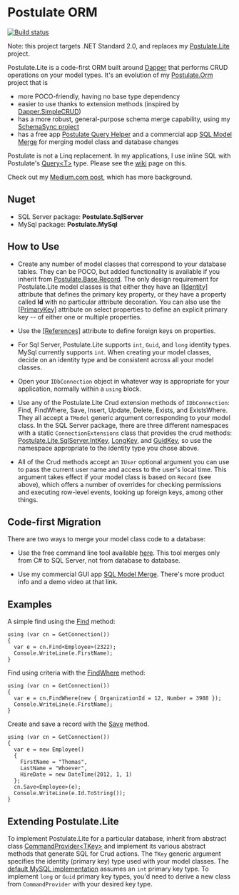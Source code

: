 # Postulate ORM

[![Build status](https://ci.appveyor.com/api/projects/status/i8uoaftti334xuth/branch/master?svg=true)](https://ci.appveyor.com/project/adamosoftware/postulate/branch/master)

Note: this project targets .NET Standard 2.0, and replaces my [Postulate.Lite](https://github.com/adamosoftware/Postulate) project.

Postulate.Lite is a code-first ORM built around [Dapper](https://github.com/StackExchange/Dapper) that performs CRUD operations on your model types. It's an evolution of my [Postulate.Orm](https://github.com/adamosoftware/Postulate.Orm) project that is
- more POCO-friendly, having no base type dependency
- easier to use thanks to extension methods (inspired by [Dapper.SimpleCRUD](https://github.com/ericdc1/Dapper.SimpleCRUD))
- has a more robust, general-purpose schema merge capability, using my [SchemaSync project](https://github.com/adamosoftware/SchemaSync)
- has a free app [Postulate Query Helper](https://github.com/adamosoftware/Postulate.Zinger) and a commercial app [SQL Model Merge](https://aosoftware.net/Project/SqlModelMerge) for merging model class and database changes

Postulate is not a Linq replacement. In my applications, I use inline SQL with Postulate's [Query&lt;T&gt;](https://github.com/adamosoftware/Postulate/blob/master/Postulate.Base/Query.cs) type. Please see the [wiki](https://github.com/adamosoftware/Postulate/wiki/Using-the-Query-class) page on this.

Check out my [Medium.com post](https://medium.com/@adamosoftware/postulate-lite-orm-2cf9205d0cb3), which has more background.

## Nuget

- SQL Server package: **Postulate.SqlServer**
- MySql package: **Postulate.MySql**

## How to Use

- Create any number of model classes that correspond to your database tables. They can be POCO, but added functionality is available if you inherit from [Postulate.Base.Record](https://github.com/adamosoftware/Postulate/blob/master/Postulate.Base/Record.cs). The only design requirement for Postulate.Lite model classes is that either they have an [[Identity]](https://github.com/adamosoftware/Postulate/blob/master/Postulate.Base/Attributes/IdentityAttribute.cs) attribute that defines the primary key property, or they have a property called **Id** with no particular attribute decoration. You can also use the [[PrimaryKey]](https://github.com/adamosoftware/Postulate/blob/master/Postulate.Base/Attributes/PrimaryKeyAttribute.cs) attribute on select properties to define an explicit primary key -- of either one or multiple properties.

- Use the [[References]](https://github.com/adamosoftware/Postulate/blob/master/Postulate.Base/Attributes/ReferencesAttribute.cs) attribute to define foreign keys on properties.

- For Sql Server, Postulate.Lite supports `int`, `Guid`, and `long` identity types. MySql currently supports `int`. When creating your model classes, decide on an identity type and be consistent across all your model classes.

- Open your `IDbConnection` object in whatever way is appropriate for your application, normally within a `using` block.

- Use any of the Postulate.Lite Crud extension methods of `IDbConnection`: Find, FindWhere, Save, Insert, Update, Delete, Exists, and ExistsWhere. They all accept a `TModel` generic argument corresponding to your model class. In the SQL Server package, there are three different namespaces with a static `ConnectionExtensions` class that provides the crud methods: [Postulate.Lite.SqlServer.IntKey](https://github.com/adamosoftware/Postulate/blob/master/Postulate.SqlServer/IntKey/ConnectionExtensions.cs), [LongKey](https://github.com/adamosoftware/Postulate/blob/master/Postulate.SqlServer/LongKey/ConnectionExtensions.cs), and [GuidKey](https://github.com/adamosoftware/Postulate/blob/master/Postulate.SqlServer/GuidKey/ConnectionExtensions.cs), so use the namespace appropriate to the identity type you chose above.

- All of the Crud methods accept an `IUser` optional argument you can use to pass the current user name and access to the user's local time. This argument takes effect if your model class is based on `Record` (see above), which offers a number of overrides for checking permissions and executing row-level events, looking up foreign keys, among other things.

## Code-first Migration

There are two ways to merge your model class code to a database:

- Use the free command line tool available [here](https://github.com/adamosoftware/Postulate.Merge). This tool merges only from C# to SQL Server, not from database to database.

- Use my commercial GUI app [SQL Model Merge](https://aosoftware.net/Project/SqlModelMerge). There's more product info and a demo video at that link.

## Examples

A simple find using the [Find](https://github.com/adamosoftware/Postulate/blob/master/Postulate.Base/CommandProvider_Crud.cs#L489) method:

```
using (var cn = GetConnection())
{
  var e = cn.Find<Employee>(2322);
  Console.WriteLine(e.FirstName);
}
```

Find using criteria with the [FindWhere](https://github.com/adamosoftware/Postulate/blob/master/Postulate.Base/CommandProvider_Crud.cs#L541) method:
```
using (var cn = GetConnection())
{
  var e = cn.FindWhere(new { OrganizationId = 12, Number = 3988 });
  Console.WriteLine(e.FirstName);
}
```

Create and save a record with the [Save](https://github.com/adamosoftware/Postulate/blob/master/Postulate.Base/CommandProvider_Crud.cs#L425) method.
```
using (var cn = GetConnection())
{
  var e = new Employee()
  {
    FirstName = "Thomas",
    LastName = "Whoever",
    HireDate = new DateTime(2012, 1, 1)
  };
  cn.Save<Employee>(e);
  Console.WriteLine(e.Id.ToString());
}
```

## Extending Postulate.Lite

To implement Postulate.Lite for a particular database, inherit from abstract class [CommandProvider&lt;TKey&gt;](https://github.com/adamosoftware/Postulate/blob/master/Postulate.Base/CommandProvider_Crud.cs) and implement its various abstract methods that generate SQL for Crud actions. The `TKey` generic argument specifies the identity (primary key) type used with your model classes. The [default MySQL implementation](https://github.com/adamosoftware/Postulate/blob/master/Postulate.MySql/MySqlProvider_Crud.cs) assumes an `int` primary key type. To implement `long` or `Guid` primary key types, you'd need to derive a new class from `CommandProvider` with your desired key type.

